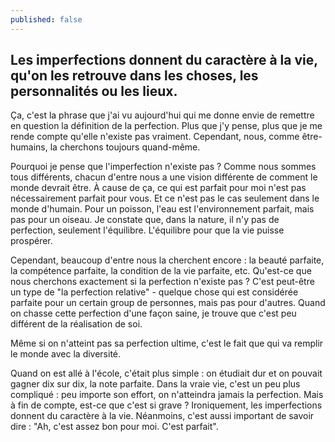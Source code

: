 ```yaml
---
published: false
---
```

## Les imperfections donnent du caractère à la vie, qu'on les retrouve dans les choses, les personnalités ou les lieux.

Ça, c'est la phrase que j'ai vu aujourd'hui qui me donne envie de remettre en question la définition de la perfection. Plus que j'y pense, plus que je me rende compte qu'elle n'existe pas vraiment. Cependant, nous, comme être-humains, la cherchons toujours quand-même.

Pourquoi je pense que l'imperfection n'existe pas ? Comme nous sommes tous différents, chacun d'entre nous a une vision différente de comment le monde devrait être. À cause de ça, ce qui est parfait pour moi n'est pas nécessairement parfait pour vous. Et ce n'est pas le cas seulement dans le monde d'humain. Pour un poisson, l'eau est l'environnement parfait, mais pas pour un oiseau. Je constate que, dans la nature, il n'y pas de perfection, seulement l'équilibre. L'équilibre pour que la vie puisse prospérer.

Cependant, beaucoup d'entre nous la cherchent encore : la beauté parfaite, la compétence parfaite, la condition de la vie parfaite, etc.  Qu'est-ce que nous cherchons exactement si la perfection n'existe pas ? C'est peut-être un type de "la perfection relative" - quelque chose qui est considérée parfaite pour un certain group de personnes, mais pas pour d'autres. Quand on chasse cette perfection d'une façon saine, je trouve que c'est peu différent de la réalisation de soi. 

Même si on n'atteint pas sa perfection ultime, c'est le fait que qui va remplir le monde avec la diversité.

Quand on est allé à l'école, c'était plus simple : on étudiait dur et on pouvait gagner dix sur dix, la note parfaite. Dans la vraie vie, c'est un peu plus compliqué : peu importe son effort, on n'atteindra jamais la perfection. Mais à fin de compte, est-ce que c'est si grave ? Ironiquement, les imperfections donnent du caractère à la vie. Néanmoins, c'est aussi important de savoir dire : "Ah, c'est assez bon pour moi. C'est parfait".
